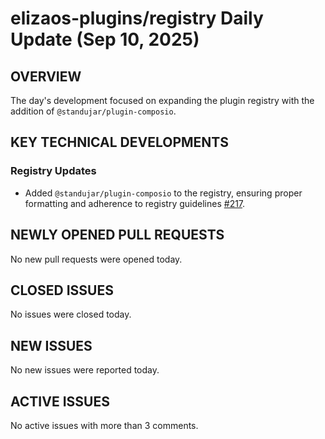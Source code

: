 # elizaos-plugins/registry Daily Update (Sep 10, 2025)
## OVERVIEW 
The day's development focused on expanding the plugin registry with the addition of `@standujar/plugin-composio`.

## KEY TECHNICAL DEVELOPMENTS

### Registry Updates
*   Added `@standujar/plugin-composio` to the registry, ensuring proper formatting and adherence to registry guidelines [#217](https://github.com/elizaos-plugins/registry/pull/217).

## NEWLY OPENED PULL REQUESTS
No new pull requests were opened today.

## CLOSED ISSUES
No issues were closed today.

## NEW ISSUES
No new issues were reported today.

## ACTIVE ISSUES
No active issues with more than 3 comments.